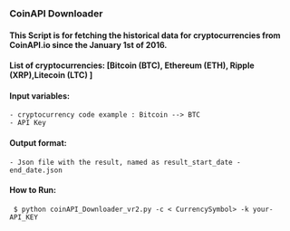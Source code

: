 ### CoinAPI Downloader

#### This Script is for fetching the historical data for cryptocurrencies from CoinAPI.io since the January 1st of 2016.
#### List of cryptocurrencies: [Bitcoin (BTC), Ethereum (ETH), Ripple (XRP),Litecoin (LTC) ]
#### Input variables: 
    - cryptocurrency code example : Bitcoin --> BTC
    - API Key
#### Output format:
    - Json file with the result, named as result_start_date - end_date.json

#### How to Run:
     $ python coinAPI_Downloader_vr2.py -c < CurrencySymbol> -k your-API_KEY